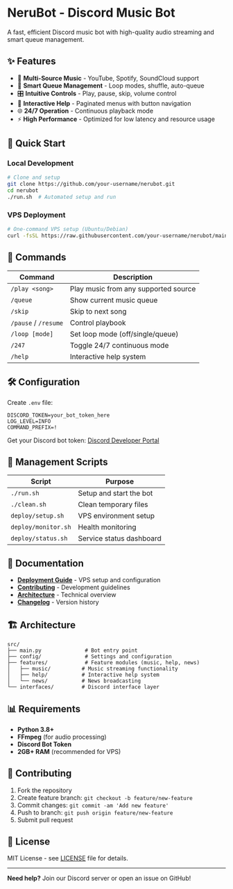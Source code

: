 # NeruBot - Discord Music Bot

A fast, efficient Discord music bot with high-quality audio streaming and smart queue management.

## ✨ Features

- 🎵 **Multi-Source Music** - YouTube, Spotify, SoundCloud support
- 🔄 **Smart Queue Management** - Loop modes, shuffle, auto-queue
- 🎛️ **Intuitive Controls** - Play, pause, skip, volume control
- 📱 **Interactive Help** - Paginated menus with button navigation
- 🌐 **24/7 Operation** - Continuous playback mode
- ⚡ **High Performance** - Optimized for low latency and resource usage

## 🚀 Quick Start

### Local Development
```bash
# Clone and setup
git clone https://github.com/your-username/nerubot.git
cd nerubot
./run.sh  # Automated setup and run
```

### VPS Deployment
```bash
# One-command VPS setup (Ubuntu/Debian)
curl -fsSL https://raw.githubusercontent.com/your-username/nerubot/main/deploy/setup.sh | sudo bash
```

## 🎵 Commands

| Command | Description |
|---------|-------------|
| `/play <song>` | Play music from any supported source |
| `/queue` | Show current music queue |
| `/skip` | Skip to next song |
| `/pause` / `/resume` | Control playbook |
| `/loop [mode]` | Set loop mode (off/single/queue) |
| `/247` | Toggle 24/7 continuous mode |
| `/help` | Interactive help system |

## 🛠️ Configuration

Create `.env` file:
```env
DISCORD_TOKEN=your_bot_token_here
LOG_LEVEL=INFO
COMMAND_PREFIX=!
```

Get your Discord bot token: [Discord Developer Portal](https://discord.com/developers/applications)

## 🔧 Management Scripts

| Script | Purpose |
|--------|---------|
| `./run.sh` | Setup and start the bot |
| `./clean.sh` | Clean temporary files |
| `deploy/setup.sh` | VPS environment setup |
| `deploy/monitor.sh` | Health monitoring |
| `deploy/status.sh` | Service status dashboard |

## 📖 Documentation

- **[Deployment Guide](deploy/README.md)** - VPS setup and configuration
- **[Contributing](CONTRIBUTING.md)** - Development guidelines
- **[Architecture](ARCHITECTURE.md)** - Technical overview
- **[Changelog](CHANGELOG.md)** - Version history

## 🏗️ Architecture

```
src/
├── main.py              # Bot entry point
├── config/              # Settings and configuration
├── features/            # Feature modules (music, help, news)
│   ├── music/          # Music streaming functionality
│   ├── help/           # Interactive help system
│   └── news/           # News broadcasting
└── interfaces/         # Discord interface layer
```

## 📊 Requirements

- **Python 3.8+**
- **FFmpeg** (for audio processing)
- **Discord Bot Token**
- **2GB+ RAM** (recommended for VPS)

## 🤝 Contributing

1. Fork the repository
2. Create feature branch: `git checkout -b feature/new-feature`
3. Commit changes: `git commit -am 'Add new feature'`
4. Push to branch: `git push origin feature/new-feature`
5. Submit pull request

## 📄 License

MIT License - see [LICENSE](LICENSE) file for details.

---

**Need help?** Join our Discord server or open an issue on GitHub!